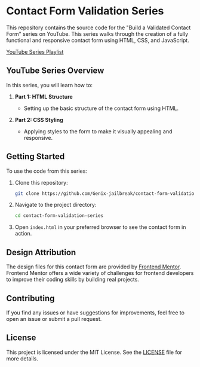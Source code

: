 # Contact Form Validation Series

This repository contains the source code for the "Build a Validated Contact Form" series on YouTube. This series walks through the creation of a fully functional and responsive contact form using HTML, CSS, and JavaScript.

[YouTube Series Playlist](https://youtube.com/playlist?list=PL3EZbNoASMknjvxD448J_hbe5Gxxkhjkr&si=QKLPuaW4NCjwDzTZ)

## YouTube Series Overview

In this series, you will learn how to:

1. **Part 1: HTML Structure**  
   - Setting up the basic structure of the contact form using HTML.

2. **Part 2: CSS Styling**  
   - Applying styles to the form to make it visually appealing and responsive.

<!-- 3. **Part 3: JavaScript DOM Manipulation**  
   - Adding interactivity and validation using JavaScript.

4. **Part 4: Responsive Design**  
   - Ensuring the contact form works well on different screen sizes. -->

## Getting Started

To use the code from this series:

1. Clone this repository:
   ```bash
   git clone https://github.com/Genix-jailbreak/contact-form-validation-series
   ```
2. Navigate to the project directory:
   ```bash
   cd contact-form-validation-series
   ```
3. Open `index.html` in your preferred browser to see the contact form in action.

## Design Attribution

The design files for this contact form are provided by [Frontend Mentor](https://www.frontendmentor.io/challenges/contact-form--G-hYlqKJj/hub). Frontend Mentor offers a wide variety of challenges for frontend developers to improve their coding skills by building real projects.

## Contributing

If you find any issues or have suggestions for improvements, feel free to open an issue or submit a pull request.

## License

This project is licensed under the MIT License. See the [LICENSE](LICENSE) file for more details.
